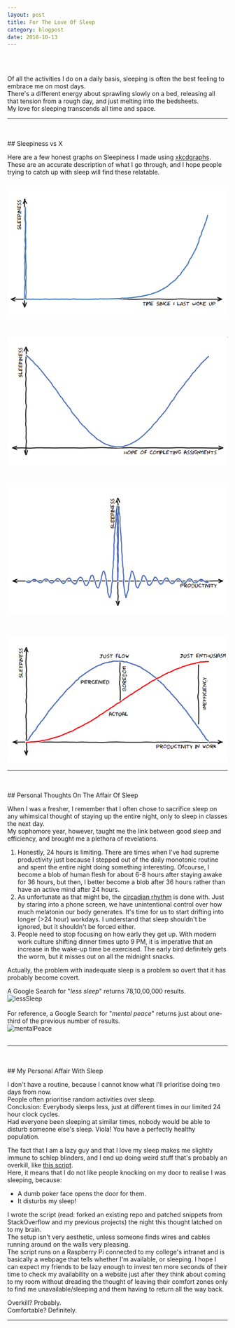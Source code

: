 ```yaml
---
layout: post
title: For The Love Of Sleep
category: blogpost
date: 2018-10-13
---
```


<br>
<br>


Of all the activities I do on a daily basis, sleeping is often the best feeling to embrace me on most days.<br>
There's a different energy about sprawling slowly on a bed, releasing all that tension from a rough day, and just melting into the bedsheets.<br>
My love for sleeping transcends all time and space.

---
<br>
<br>
## Sleepiness vs X

Here are a few honest graphs on Sleepiness I made using [xkcdgraphs](http://xkcdgraphs.com/ "Check it out!").<br>
These are an accurate description of what I go through, and I hope people trying to catch up with sleep will find these relatable.
<br>
<br>

![sleep](/assets/blog/sleepvslastwokeup.png "Notice the peak at X = 0")

<br>

![sleep](/assets/blog/sleepvsassign.png "No hope brings with itself a healthy amount of sleep in all spheres")

<br>

![sleep](/assets/blog/sleepvsproductivity.png "Okay Just Kidding")

<br>

![sleep](/assets/blog/perceivedsleepanalysis.png "Difference between Perceived and Actual Sleepiness ")

---
<br>
<br>
## Personal Thoughts On The Affair Of Sleep

When I was a fresher, I remember that I often chose to sacrifice sleep on any whimsical thought of staying up the entire night, only to sleep in classes the next day.<br>
My sophomore year, however, taught me the link between good sleep and efficiency, and brought me a plethora of revelations.

1. Honestly, 24 hours is limiting. There are times when I've had supreme productivity just because I stepped out of the daily monotonic routine and spent the entire night doing something interesting. Ofcourse, I become a blob of human flesh for about 6-8 hours after staying awake for 36 hours, but then, I better become a blob after 36 hours rather than have an active mind after 24 hours.
2. As unfortunate as that might be, the [circadian rhythm](https://en.wikipedia.org/wiki/Circadian_rhythm) is done with. Just by staring into a phone screen, we have unintentional control over how much melatonin our body generates. It's time for us to start drifting into longer (>24 hour) workdays. I understand that sleep shouldn't be ignored, but it shouldn't be forced either.
3. People need to stop focusing on how early they get up. With modern work culture shifting dinner times upto 9 PM, it is imperative that an increase in the wake-up time be exercised. The early bird definitely gets the worm, but it misses out on all the midnight snacks.

Actually, the problem with inadequate sleep is a problem so overt that it has probably become covert.

A Google Search for "*less sleep*" returns 78,10,00,000 results.
<br>
![lessSleep](/assets/blog/lessSleep.png "Search results for \"less sleep\"")
<br>
<br>
For reference, a Google Search for "*mental peace*" returns just about one-third of the previous number of results.
<br>
![mentalPeace](/assets/blog/mentalPeace.png "Search results for \"mental peace\"")
<br>
<br>

---
<br>
<br>
## My Personal Affair With Sleep

I don't have a routine, because I cannot know what I'll prioritise doing two days from now.<br>
People often prioritise random activities over sleep.<br>
Conclusion: Everybody sleeps less, just at different times in our limited 24 hour clock cycles.<br>
Had everyone been sleeping at similar times, nobody would be able to disturb someone else's sleep. Viola! You have a perfectly healthy population.

The fact that I am a lazy guy and that I love my sleep makes me slightly immune to schlep blinders, and I end up doing weird stuff that's probably an overkill, like [this script](https://github.com/arbaranwal/liveStream).<br>
Here, it means that I do not like people knocking on my door to realise I was sleeping, because:
* A dumb poker face opens the door for them.
* It disturbs my sleep!

I wrote the script (read: forked an existing repo and patched snippets from StackOverflow and my previous projects) the night this thought latched on to my brain.<br>
The setup isn't very aesthetic, unless someone finds wires and cables running around on the walls very pleasing.<br>
The script runs on a Raspberry Pi connected to my college's intranet and is basically a webpage that tells whether I'm available, or sleeping. I hope I can expect my friends to be lazy enough to invest ten more seconds of their time to check my availability on a website just after they think about coming to my room without dreading the thought of leaving their comfort zones only to find me unavailable/sleeping and them having to return all the way back.

Overkill? Probably.<br>
Comfortable? Definitely.

---
